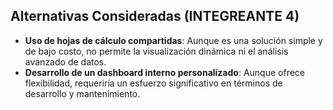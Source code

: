 ## Alternativas Consideradas (INTEGREANTE 4)

- **Uso de hojas de cálculo compartidas**: Aunque es una solución simple y de bajo costo, no permite la visualización dinámica ni el análisis avanzado de datos.
- **Desarrollo de un dashboard interno personalizado**: Aunque ofrece flexibilidad, requeriría un esfuerzo significativo en términos de desarrollo y mantenimiento.
